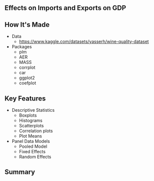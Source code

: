 ## Effects on Imports and Exports on GDP

## How It's Made
* Data
  - https://www.kaggle.com/datasets/yasserh/wine-quality-dataset
* Packages
  - plm
  - AER
  - MASS
  - corrplot
  - car
  - ggplot2
  - coefplot

## Key Features
* Descriptive Statistics
  - Boxplots
  - Histograms
  - Scatterplots
  - Correlation plots
  - Plot Means
* Panel Data Models
  - Pooled Model
  - Fixed Effects
  - Random Effects
## Summary


